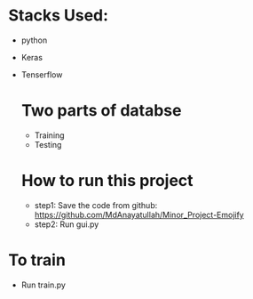 # Stacks Used:

- python
- Keras
- Tenserflow

  # Two parts of databse
  - Training
  - Testing
 
  # How to run this project
  - step1: Save the code from github: https://github.com/MdAnayatullah/Minor_Project-Emojify
  - step2: Run gui.py 

# To train
- Run train.py
